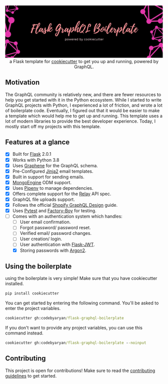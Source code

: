 <p align="center">
  <img src="assets/banner.jpg" />
  a Flask template for <a href="https://github.com/cookiecutter/cookiecutter">cookiecutter</a> to get you up and running, powered by GraphQL.
</p>

## Motivation

The GraphQL community is relatively new, and there are fewer resources to help you get started with it in the Python ecosystem. While I started to write
GraphQL projects with Python, I experienced a lot of friction, and wrote a lot of boilerplate code. Eventually, I figured out that it would be easier to
make a template which would help me to get up and running. This template uses a lot of modern libraries to provide the best developer experience. Today, I
mostly start off my projects with this template.

## Features at a glance

- [x] Built for [Flask](https://github.com/pallets/flask) 2.0.1
- [x] Works with Python 3.8
- [x] Uses [Graphene](https://github.com/graphql-python/graphene) for the GraphQL schema.
- [x] Pre-Configured [Jinja2](https://github.com/pallets/jinja) email templates.
- [x] Built in support for sending emails.
- [x] [MongoEngine](https://github.com/MongoEngine/mongoengine) ODM support.
- [x] Uses [Pipenv](https://github.com/pypa/pipenv) to manage dependencies.
- [x] Offers complete support for the [Relay](https://github.com/facebook/relay) API spec.
- [x] GraphQL file uploads support.
- [x] Follows the official [Shopify GraphQL Design](https://github.com/Shopify/graphql-design-tutorial) guide.
- [x] Uses [Pytest](https://github.com/pytest-dev/pytest) and [Factory-Boy](https://github.com/FactoryBoy/factory_boy) for testing.
- [ ] Comes with an authentication system which handles:
  - [ ] User email confirmation.
  - [ ] Forgot password/ password reset.
  - [ ] Verified email/ password changes.
  - [ ] User creation/ login.
  - [ ] User authentication with [Flask-JWT](https://github.com/vimalloc/flask-jwt-extended).
  - [x] Storing passwords with [Argon2](https://github.com/hynek/argon2-cffi).

## Using the boilerplate

using the boilerplate is very simple! Make sure that you have cookiecutter installed.

```cmd
pip install cookiecutter
```

You can get started by entering the following command.
You'll be asked to enter the project variables.

```cmd
cookiecutter gh:codebyaryan/flask-graphql-boilerplate
```

If you don't want to provide any project variables, you can use this command instead.

```cmd
cookiecutter gh:codebyaryan/flask-graphql-boilerplate --noinput
```

## Contributing

This project is open for contributions! Make sure to read the [contributing guidelines](.github/CONTRIBUTING.md) to get started.
